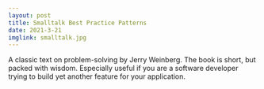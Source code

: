 ```yaml
---
layout: post
title: Smalltalk Best Practice Patterns
date: 2021-3-21
imglink: smalltalk.jpg
---
```


A classic text on problem-solving by Jerry Weinberg. The book is short, but packed with wisdom. Especially useful if you are a software developer trying to build yet another feature for your application.

<div class="book centered">
  <a target="_blank" href="/images/books/{{ page.imglink }}">
    <img src="/images/books/{{ page.imglink }}" alt="">
  </a>
</div>  

<div class="random centered">
  <a target="_blank" href="/images/random/">
    <img src="/images/random/" alt="">
  </a>
  <div class="caption"></div>
</div>


